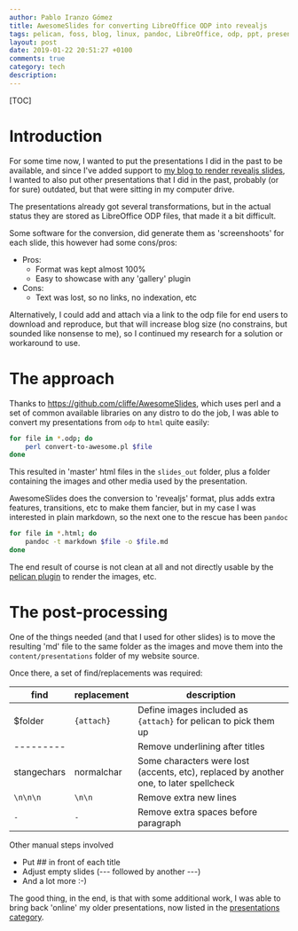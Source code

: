 ```yaml
---
author: Pablo Iranzo Gómez
title: AwesomeSlides for converting LibreOffice ODP into revealjs
tags: pelican, foss, blog, linux, pandoc, LibreOffice, odp, ppt, presentations
layout: post
date: 2019-01-22 20:51:27 +0100
comments: true
category: tech
description:
---
```


[TOC]

# Introduction

For some time now, I wanted to put the presentations I did in the past to be available, and since I've added support to [my blog to render revealjs slides]({filename}2019-01-20-pelican-revealjs.md), I wanted to also put other presentations that I did in the past, probably (or for sure) outdated, but that were sitting in my computer drive.

The presentations already got several transformations, but in the actual status they are stored as LibreOffice ODP files, that made it a bit difficult.

Some software for the conversion, did generate them as 'screenshoots' for each slide, this however had some cons/pros:

- Pros:
  - Format was kept almost 100%
  - Easy to showcase with any 'gallery' plugin
- Cons:
  - Text was lost, so no links, no indexation, etc

Alternatively, I could add and attach via a link to the odp file for end users to download and reproduce, but that will increase blog size (no constrains, but sounded like nonsense to me), so I continued my research for a solution or workaround to use.

# The approach

Thanks to <https://github.com/cliffe/AwesomeSlides>, which uses perl and a set of common available libraries on any distro to do the job, I was able to convert my presentations from `odp` to `html` quite easily:

```sh
for file in *.odp; do
    perl convert-to-awesome.pl $file
done
```

This resulted in 'master' html files in the `slides_out` folder, plus a folder containing the images and other media used by the presentation.

AwesomeSlides does the conversion to 'revealjs' format, plus adds extra features, transitions, etc to make them fancier, but in my case I was interested in plain markdown, so the next one to the rescue has been `pandoc`

```sh
for file in *.html; do
    pandoc -t markdown $file -o $file.md
done
```

The end result of course is not clean at all and not directly usable by the [pelican plugin](http://github.com/iranzo/pelican-revealmd/) to render the images, etc.

# The post-processing

One of the things needed (and that I used for other slides) is to move the resulting 'md' file to the same folder as the images and move them into the `content/presentations` folder of my website source.

Once there, a set of find/replacements was required:

| find        | replacement | description                                                                            |
| ----------- | ----------- | -------------------------------------------------------------------------------------- |
| \$folder    | `{attach}`  | Define images included as `{attach}` for pelican to pick them up                       |
| ---------   |             | Remove underlining after titles                                                        |
| stangechars | normalchar  | Some characters were lost (accents, etc), replaced by another one, to later spellcheck |
| `\n\n\n`    | `\n\n`      | Remove extra new lines                                                                 |
| `-⠀⠀⠀⠀⠀`    | `-⠀`        | Remove extra spaces before paragraph                                                   |

Other manual steps involved

- Put ## in front of each title
- Adjust empty slides (--- followed by another ---)
- And a lot more :-)

The good thing, in the end, is that with some additional work, I was able to bring back 'online' my older presentations, now listed in the [presentations category]({category}presentations).
